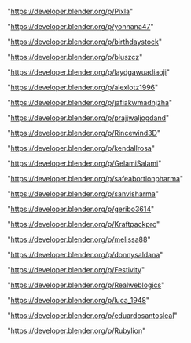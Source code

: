 "https://developer.blender.org/p/Pixla"

"https://developer.blender.org/p/yonnana47"

"https://developer.blender.org/p/birthdaystock"

"https://developer.blender.org/p/bluszcz"

"https://developer.blender.org/p/laydgawuadiaoji"

"https://developer.blender.org/p/alexlotz1996"

"https://developer.blender.org/p/jafiakwmadnjzha"

"https://developer.blender.org/p/prajjwaljogdand"

"https://developer.blender.org/p/Rincewind3D"

"https://developer.blender.org/p/kendallrosa"

"https://developer.blender.org/p/GelamiSalami"

"https://developer.blender.org/p/safeabortionpharma"

"https://developer.blender.org/p/sanvisharma"

"https://developer.blender.org/p/geribo3614"

"https://developer.blender.org/p/Kraftpackpro"

"https://developer.blender.org/p/melissa88"

"https://developer.blender.org/p/donnysaldana"

"https://developer.blender.org/p/Festivity"

"https://developer.blender.org/p/Realweblogics"

"https://developer.blender.org/p/luca_1948"

"https://developer.blender.org/p/eduardosantosleal"

"https://developer.blender.org/p/Rubylion"

